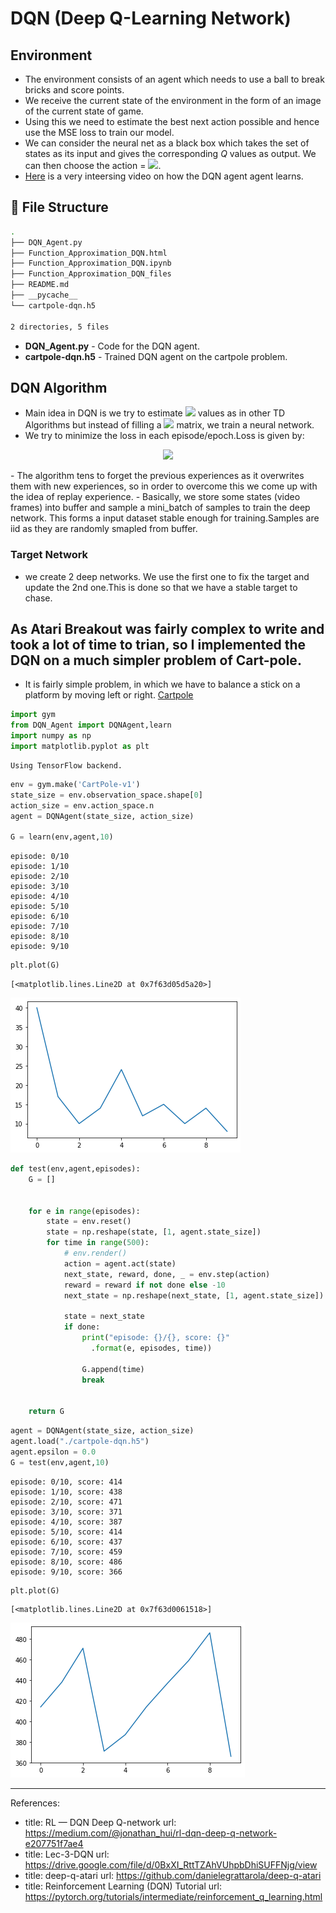 # DQN (Deep Q-Learning Network)



## Environment
- The environment consists of an agent which needs to use a ball to break bricks and score points.
- We receive the current state of the environment in the form of an image of the current state of game.
- Using this we need to estimate the best next action possible and hence use the MSE loss to train our model.
- We can consider the neural net as a black box which takes the set of states as its input and gives the corresponding $Q$ values as output. We can then choose the action = <img src="https://render.githubusercontent.com/render/math?math=argmax_{action} Q(state)">.
- [Here](https://www.youtube.com/watch?v=TmPfTpjtdgg) is a very inteersing video on how the DQN agent agent learns.

## :file_folder: File Structure
```bash
.
├── DQN_Agent.py
├── Function_Approximation_DQN.html
├── Function_Approximation_DQN.ipynb
├── Function_Approximation_DQN_files
├── README.md
├── __pycache__
└── cartpole-dqn.h5

2 directories, 5 files
```
- **DQN_Agent.py** - Code for the DQN agent.
- **cartpole-dqn.h5** - Trained DQN agent on the cartpole problem.


## DQN Algorithm
- Main idea in DQN is we try to estimate <img src="https://render.githubusercontent.com/render/math?math=Q(s,a)"> values as in other TD Algorithms but instead of filling a <img src="https://render.githubusercontent.com/render/math?math=Q(s,a)"> matrix, we train a neural network.
- We try to minimize the loss in each episode/epoch.Loss is given by:
<p align="center">
    <img src="https://render.githubusercontent.com/render/math?math=J = ( reward%2B\gamma \max_{a^{'}}\hat{Q} (s,a^{'}) - \hat{Q})^2">
</p>
- The algorithm tens to forget the previous experiences as it overwrites them with new experiences, so in order to overcome this we come up with the idea of replay experience.
- Basically, we store some states (video frames) into buffer and sample a mini_batch of samples to train the deep network. This forms a input dataset stable enough for training.Samples are iid as they are randomly smapled from buffer.

### Target Network
- we create 2 deep networks. We use the first one to fix the target and update the 2nd one.This is done so that we have a stable target to chase.

## As Atari Breakout was fairly complex to write and took a lot of time to trian, so I implemented the DQN on a much simpler problem of Cart-pole.
- It is fairly simple problem, in which we have to balance a stick on a platform by moving left or right. [Cartpole](https://gym.openai.com/envs/CartPole-v1/)


```python
import gym
from DQN_Agent import DQNAgent,learn
import numpy as np
import matplotlib.pyplot as plt
```

    Using TensorFlow backend.



```python
env = gym.make('CartPole-v1')
state_size = env.observation_space.shape[0]
action_size = env.action_space.n
agent = DQNAgent(state_size, action_size)

G = learn(env,agent,10)
```

    episode: 0/10
    episode: 1/10
    episode: 2/10
    episode: 3/10
    episode: 4/10
    episode: 5/10
    episode: 6/10
    episode: 7/10
    episode: 8/10
    episode: 9/10



```python
plt.plot(G)
```




    [<matplotlib.lines.Line2D at 0x7f63d05d5a20>]




![png](Function_Approximation_DQN_files/Function_Approximation_DQN_6_1.png)



```python
def test(env,agent,episodes):
    G = []


    for e in range(episodes):
        state = env.reset()
        state = np.reshape(state, [1, agent.state_size])
        for time in range(500):
            # env.render()
            action = agent.act(state)
            next_state, reward, done, _ = env.step(action)
            reward = reward if not done else -10
            next_state = np.reshape(next_state, [1, agent.state_size])
            
            state = next_state
            if done:
                print("episode: {}/{}, score: {}"
                  .format(e, episodes, time))

                G.append(time)
                break
            

    return G
```


```python
agent = DQNAgent(state_size, action_size)
agent.load("./cartpole-dqn.h5")
agent.epsilon = 0.0
G = test(env,agent,10)
```

    episode: 0/10, score: 414
    episode: 1/10, score: 438
    episode: 2/10, score: 471
    episode: 3/10, score: 371
    episode: 4/10, score: 387
    episode: 5/10, score: 414
    episode: 6/10, score: 437
    episode: 7/10, score: 459
    episode: 8/10, score: 486
    episode: 9/10, score: 366



```python
plt.plot(G)
```




    [<matplotlib.lines.Line2D at 0x7f63d0061518>]




![png](Function_Approximation_DQN_files/Function_Approximation_DQN_9_1.png)


---
References:
- title: RL — DQN Deep Q-network 
  url: https://medium.com/@jonathan_hui/rl-dqn-deep-q-network-e207751f7ae4
- title: Lec-3-DQN
  url: https://drive.google.com/file/d/0BxXI_RttTZAhVUhpbDhiSUFFNjg/view
- title: deep-q-atari
  url: https://github.com/danielegrattarola/deep-q-atari
- title: Reinforcement Learning (DQN) Tutorial
  url: https://pytorch.org/tutorials/intermediate/reinforcement_q_learning.html
